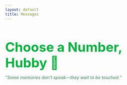 ```yaml
---
layout: default
title: Messages
---
```


<h2 style="font-size: 42px; color: #00B03B; margin-bottom: 10px;">Choose a Number, Hubby 💚</h2>
<p style="font-style: italic; color: #32874E;">“Some memories don’t speak—they wait to be touched.”</p>

<div class="grid" id="button-grid"></div>
<div id="message-box"></div>

<style>
  .grid {
    display: flex;
    flex-wrap: wrap;
    justify-content: center;
    gap: 12px;
    max-width: 900px;
    margin: auto;
  }

  .number-button {
    font-size: 28px;
    margin: 10px;
    padding: 20px 0;
    width: 100px;
    border: none;
    border-radius: 12px;
    cursor: pointer;
    color: white;
    transition: transform 0.2s;
    text-align: center;
  }

  .number-button:hover {
    transform: scale(1.08);
    box-shadow: 0 0 10px #00B03B;
  }

  #message-box {
    margin-top: 30px;
    font-style: italic;
    color: #98D7A5;
    min-height: 40px;
  }
</style>

<script>
  const messages = {
    1: "Message for 1",
    2: "Message for 2",
    3: "Message for 3",
    // ... up to 41
    41: "Message for 41"
  };

  const grid = document.getElementById("button-grid");

  for (let i = 1; i <= 41; i++) {
    const button = document.createElement("button");
    button.innerText = i;
    button.className = "number-button";
    button.style.backgroundColor = `hsl(140, 50%, ${30 + i}%`;
    button.onclick = () => {
      document.getElementById("message-box").innerText = messages[i] || "No message yet.";
    };
    grid.appendChild(button);
  }
</script>
